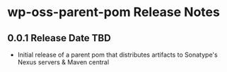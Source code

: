 # wp-oss-parent-pom Release Notes

## 0.0.1 Release Date TBD

* Initial release of a parent pom that distributes artifacts to Sonatype's Nexus servers & Maven central
